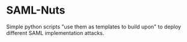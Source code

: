# SAML-Nuts
Simple python scripts "use them as templates to build upon" to deploy different SAML implementation attacks. 

